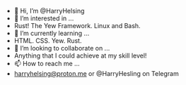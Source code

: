 - 👋 Hi, I’m @HarryHelsing
- 👀 I’m interested in ...
- Rust! The Yew Framework. Linux and Bash.
- 🌱 I’m currently learning ...
- HTML. CSS. Yew. Rust.
- 💞️ I’m looking to collaborate on ...
- Anything that I could achieve at my skill level!
- 📫 How to reach me ...
- harryhelsing@proton.me or @HarryHesling on Telegram

<!---
HarryHelsing/HarryHelsing is a ✨ special ✨ repository because its `README.md` (this file) appears on your GitHub profile.
You can click the Preview link to take a look at your changes.
--->
